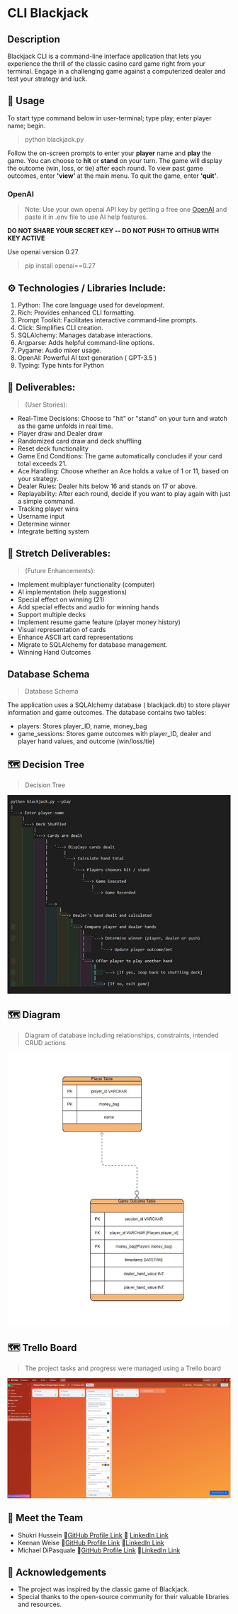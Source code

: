 # CLI Blackjack

## Description
Blackjack CLI is a command-line interface application that lets you experience the thrill of the classic casino card game right from your terminal. Engage in a challenging game against a computerized dealer and test your strategy and luck.

## 🚀 Usage
To start type command below in user-terminal; type play; enter player name; begin.
>python blackjack.py

Follow the on-screen prompts to enter your **player** name and **play** the game. You can choose to **hit** or **stand** on your turn. The game will display the outcome (win, loss, or tie) after each round.
To view past game outcomes, enter **'view'** at the main menu. To quit the game, enter **'quit'**.
### OpenAI

>Note: Use your own openai API key by getting a free one [OpenAI](https://openai.com/) and paste it in .env file to use AI help features.

**DO NOT SHARE YOUR SECRET KEY -- DO NOT PUSH TO GITHUB WITH KEY ACTIVE**

Use openai version 0.27
>pip install openai==0.27


## ⚙️ Technologies / Libraries Include:
1. Python: The core language used for development.
2. Rich: Provides enhanced CLI formatting.
3. Prompt Toolkit: Facilitates interactive command-line prompts.
4. Click: Simplifies CLI creation.
5. SQLAlchemy: Manages database interactions.
6. Argparse: Adds helpful command-line options.
7. Pygame: Audio mixer usage.
8. OpenAI: Powerful AI text generation ( GPT-3.5 )
9. Typing: Type hints for Python


## 🎲 Deliverables: 
> (User Stories):
* Real-Time Decisions: Choose to "hit" or "stand" on your turn and watch as the game unfolds in real time.
* Player draw and Dealer draw
* Randomized card draw and deck shuffling
* Reset deck functionality
* Game End Conditions: The game automatically concludes if your card total exceeds 21.
* Ace Handling: Choose whether an Ace holds a value of 1 or 11, based on your strategy.
* Dealer Rules: Dealer hits below 16 and stands on 17 or above.
* Replayability: After each round, decide if you want to play again with just a simple command.
* Tracking player wins
* Username input
* Determine winner
* Integrate betting system


## 🌟 Stretch Deliverables: 
> (Future Enhancements):
* Implement multiplayer functionality (computer)
* AI implementation (help suggestions)
* Special effect on winning (21)
* Add special effects and audio for winning hands
* Support multiple decks
* Implement resume game feature (player money history)
* Visual representation of cards
* Enhance ASCII art card representations
* Migrate to SQLAlchemy for database management.
* Winning Hand Outcomes

## Database Schema
>Database Schema

The application uses a SQLAlchemy database ( blackjack.db) to store player information and game outcomes. 
The database contains two tables:
* players: Stores player_ID, name, money_bag
* game_sessions: Stores game outcomes with player_ID, dealer and player hand values, and outcome (win/loss/tie)

## 🗺️ Decision Tree
>Decision Tree

<img src="planning/decisiontree3.JPG" alt="decision-tree">

## 🗺️ Diagram
> Diagram of database including relationships, constraints, intended CRUD actions

<img src="planning/diagram6.JPG" alt="diagram">

## 🗺️ Trello Board
>The project tasks and progress were managed using a Trello board

<img src="planning/trello3.JPG" alt="trello"/>

## 🤝 Meet the Team

* Shukri Hussein 🔗[GitHub Profile Link](https://github.com/scmh001) 🔗 [LinkedIn Link](https://www.linkedin.com/in/shukrihussein/)
* Keenan Weise 🔗[GitHub Profile Link](https://github.com/kcweise) 🔗[LinkedIn Link](https://www.linkedin.com/in/keenan-weise/)
* Michael DiPasquale 🔗[GitHub Profile Link](https://github.com/mdipasqu13) 🔗[LinkedIn Link](https://www.linkedin.com/in/michael-dipasquale313/)

## 🙌 Acknowledgements
* The project was inspired by the classic game of Blackjack.
* Special thanks to the open-source community for their valuable libraries and resources.